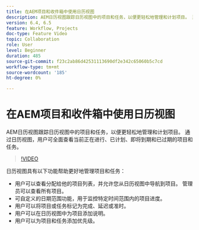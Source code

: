 ```yaml
---
title: 在AEM项目和收件箱中使用日历视图
description: AEM日历视图跟踪日历视图中的项目和任务，以便更轻松地管理和计划项目。 通过日历视图，用户可全面查看当前正在进行、已计划、即将到期和已过期的项目和任务。
version: 6.4, 6.5
feature: Workflow, Projects
doc-type: Feature Video
topic: Collaboration
role: User
level: Beginner
duration: 485
source-git-commit: f23c2ab86d42531113690df2e342c65060b5c7cd
workflow-type: tm+mt
source-wordcount: '185'
ht-degree: 0%

---
```



# 在AEM项目和收件箱中使用日历视图

AEM日历视图跟踪日历视图中的项目和任务，以便更轻松地管理和计划项目。 通过日历视图，用户可全面查看当前正在进行、已计划、即将到期和已过期的项目和任务。

>[!VIDEO](https://video.tv.adobe.com/v/16804?quality=12&learn=on)

日历视图具有以下功能帮助更好地管理项目和任务：

* 用户可以查看分配给他的项目列表，并允许您从日历视图中导航到项目。 管理员可以查看所有项目。
* 可自定义的日期范围功能，用于监控特定时间范围内的项目进度。
* 用户可以将项目或任务标记为完成、延迟或准时。
* 用户可以在日历视图中为项目添加说明。
* 用户可以为项目和任务添加优先级。
